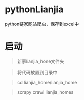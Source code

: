 # pythonLianjia
python链家网站爬虫，保存到excel中

# 启动

> 新家lianjia_hone文件夹

> 将代码放置到目录中

> cd lianjia_home/lianjia_home

> scrapy crawl lianjia_homes
